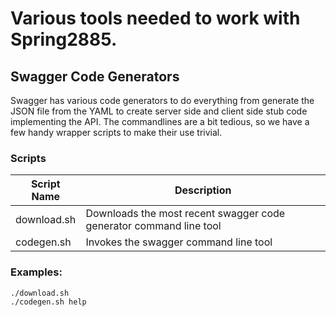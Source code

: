 # Various tools needed to work with Spring2885.

## Swagger Code Generators

Swagger has various code generators to do everything from generate the JSON 
file from the YAML to create server side and client side stub code implementing
the API.  The commandlines are a bit tedious, so we have a few handy wrapper
scripts to make their use trivial.

### Scripts

| Script Name  | Description |
|--------------|----------------------------------|
| download.sh  | Downloads the most recent swagger code generator command line tool |
| codegen.sh | Invokes the swagger command line tool |

### Examples:

````
./download.sh
./codegen.sh help
````

